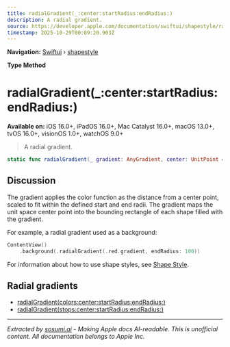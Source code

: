 ```yaml
---
title: radialGradient(_:center:startRadius:endRadius:)
description: A radial gradient.
source: https://developer.apple.com/documentation/swiftui/shapestyle/radialgradient(_:center:startradius:endradius:)
timestamp: 2025-10-29T00:09:20.903Z
---
```


**Navigation:** [Swiftui](/documentation/swiftui) › [shapestyle](/documentation/swiftui/shapestyle)

**Type Method**

# radialGradient(_:center:startRadius:endRadius:)

**Available on:** iOS 16.0+, iPadOS 16.0+, Mac Catalyst 16.0+, macOS 13.0+, tvOS 16.0+, visionOS 1.0+, watchOS 9.0+

> A radial gradient.

```swift
static func radialGradient(_ gradient: AnyGradient, center: UnitPoint = .center, startRadius: CGFloat = 0, endRadius: CGFloat) -> some ShapeStyle
```

## Discussion

The gradient applies the color function as the distance from a center point, scaled to fit within the defined start and end radii. The gradient maps the unit space center point into the bounding rectangle of each shape filled with the gradient.

For example, a radial gradient used as a background:

```swift
ContentView()
    .background(.radialGradient(.red.gradient, endRadius: 100))
```

For information about how to use shape styles, see [Shape Style](/documentation/swiftui/shapestyle).

## Radial gradients

- [radialGradient(colors:center:startRadius:endRadius:)](/documentation/swiftui/shapestyle/radialgradient(colors:center:startradius:endradius:))
- [radialGradient(stops:center:startRadius:endRadius:)](/documentation/swiftui/shapestyle/radialgradient(stops:center:startradius:endradius:))

---

*Extracted by [sosumi.ai](https://sosumi.ai) - Making Apple docs AI-readable.*
*This is unofficial content. All documentation belongs to Apple Inc.*

